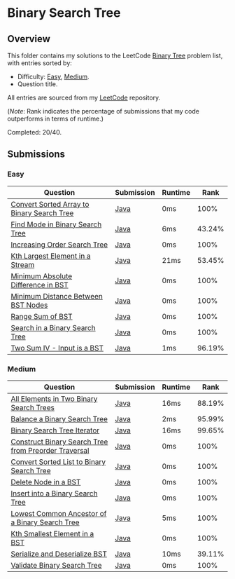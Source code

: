 # Binary Search Tree

## Overview
This folder contains my solutions to the LeetCode [Binary Tree](https://leetcode.com/problem-list/binary-search-tree/) problem list,
with entries sorted by:
- Difficulty: [Easy](#easy), [Medium](#medium).
- Question title.

All entries are sourced from my [LeetCode](https://github.com/shumarb/leetcode) repository.

(*Note*: Rank indicates the percentage of submissions that my code outperforms in terms of runtime.)

Completed: 20/40.

## Submissions
### Easy
| Question                                                                                                                            | Submission                                                                                                  | Runtime | Rank   |
|-------------------------------------------------------------------------------------------------------------------------------------|-------------------------------------------------------------------------------------------------------------|---------|--------|
| [Convert Sorted Array to Binary Search Tree](https://leetcode.com/problems/convert-sorted-array-to-binary-search-tree/description/) | [Java](https://github.com/shumarb/leetcode/blob/main/submissions/ConvertSortedArrayToBinarySearchTree.java) | 0ms     | 100%   |
| [Find Mode in Binary Search Tree](https://leetcode.com/problems/find-mode-in-binary-search-tree/description/)                       | [Java](https://github.com/shumarb/leetcode/blob/main/submissions/FindModeInBinarySearchTree.java)           | 6ms     | 43.24% |
| [Increasing Order Search Tree](https://leetcode.com/problems/increasing-order-search-tree/description/)                             | [Java](https://github.com/shumarb/leetcode/blob/main/submissions/IncreasingOrderSearchTree.java)            | 0ms     | 100%   |
| [Kth Largest Element in a Stream](https://leetcode.com/problems/kth-largest-element-in-a-stream/description/)                       | [Java](https://github.com/shumarb/leetcode/blob/main/submissions/KthLargest.java)                           | 21ms    | 53.45% |
| [Minimum Absolute Difference in BST](https://leetcode.com/problems/minimum-absolute-difference-in-bst/description/)                 | [Java](https://github.com/shumarb/leetcode/blob/main/submissions/MinimumAbsoluteDifferenceInBST.java)       | 0ms     | 100%   |
| [Minimum Distance Between BST Nodes](https://leetcode.com/problems/minimum-distance-between-bst-nodes/description/)                 | [Java](https://github.com/shumarb/leetcode/blob/main/submissions/MinimumDistanceBetweenBSTNodes.java)       | 0ms     | 100%   |
| [Range Sum of BST](https://leetcode.com/problems/range-sum-of-bst/description/)                                                     | [Java](https://github.com/shumarb/leetcode/blob/main/submissions/RangeSumOfBST.java)                        | 0ms     | 100%   |
| [Search in a Binary Search Tree](https://leetcode.com/problems/search-in-a-binary-search-tree/description/)                         | [Java](https://github.com/shumarb/leetcode/blob/main/submissions/SearchInABinarySearchTree.java)            | 0ms     | 100%   |
| [Two Sum IV - Input is a BST](https://leetcode.com/problems/two-sum-iv-input-is-a-bst/description/)                                 | [Java](https://github.com/shumarb/leetcode/blob/main/submissions/TwoSumFourInputIsABST.java)                | 1ms     | 96.19% |

### Medium
| Question                                                                                                                                                | Submission                                                                                                            | Runtime | Rank   |
|---------------------------------------------------------------------------------------------------------------------------------------------------------|-----------------------------------------------------------------------------------------------------------------------|---------|--------|
| [All Elements in Two Binary Search Trees](https://leetcode.com/problems/all-elements-in-two-binary-search-trees/description/)                           | [Java](https://github.com/shumarb/leetcode/blob/main/submissions/AllElementsInTwoBinarySearchTrees.java)              | 16ms    | 88.19% |
| [Balance a Binary Search Tree](https://leetcode.com/problems/balance-a-binary-search-tree/description/)                                                 | [Java](https://github.com/shumarb/leetcode/blob/main/submissions/BalanceABinarySearchTree.java)                       | 2ms     | 95.99% |
| [Binary Search Tree Iterator](https://leetcode.com/problems/binary-search-tree-iterator/description/)                                                   | [Java](https://github.com/shumarb/leetcode/blob/main/submissions/BinarySearchTreeIterator.java)                       | 16ms    | 99.65% |
| [Construct Binary Search Tree from Preorder Traversal](https://leetcode.com/problems/construct-binary-search-tree-from-preorder-traversal/description/) | [Java](https://github.com/shumarb/leetcode/blob/main/submissions/ConstructBinarySearchTreeFromPreorderTraversal.java) | 0ms     | 100%   |
| [Convert Sorted List to Binary Search Tree](https://leetcode.com/problems/convert-sorted-list-to-binary-search-tree/description/)                       | [Java](https://github.com/shumarb/leetcode/blob/main/submissions/ConvertSortedListToBinarySearchTree.java)            | 0ms     | 100%   |
| [Delete Node in a BST](https://leetcode.com/problems/delete-node-in-a-bst/description/)                                                                 | [Java](https://github.com/shumarb/leetcode/blob/main/submissions/DeleteNodeInABST.java)                               | 0ms     | 100%   |
| [Insert into a Binary Search Tree](https://leetcode.com/problems/insert-into-a-binary-search-tree/description/)                                         | [Java](https://github.com/shumarb/leetcode/blob/main/submissions/InsertIntoABinarySearchTree.java)                    | 0ms     | 100%   |
| [Lowest Common Ancestor of a Binary Search Tree](https://leetcode.com/problems/lowest-common-ancestor-of-a-binary-search-tree/description/)             | [Java](https://github.com/shumarb/leetcode/blob/main/submissions/LowestCommonAncestorOfABinarySearchTree.java)        | 5ms     | 100%   |
| [Kth Smallest Element in a BST](https://leetcode.com/problems/kth-smallest-element-in-a-bst/description/)                                               | [Java](https://github.com/shumarb/leetcode/blob/main/submissions/KthSmallestElementInABST.java)                       | 0ms     | 100%   |
| [Serialize and Deserialize BST](https://leetcode.com/problems/serialize-and-deserialize-bst/description/)                                               | [Java](https://github.com/shumarb/leetcode/blob/main/submissions/SerializeAndDeserializeBST.java)                     | 10ms    | 39.11% |
| [Validate Binary Search Tree](https://leetcode.com/problems/validate-binary-search-tree/description/)                                                   | [Java](https://github.com/shumarb/leetcode/blob/main/submissions/ValidateBinarySearchTree.java)                       | 0ms     | 100%   | 
